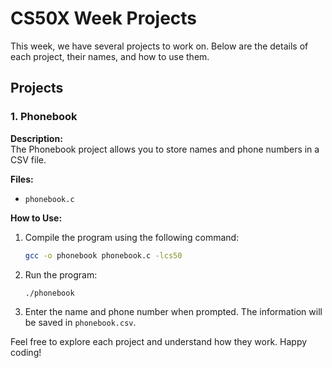 # CS50X Week Projects

This week, we have several projects to work on. Below are the details of each project, their names, and how to use them.

## Projects

### 1. Phonebook

**Description:**  
The Phonebook project allows you to store names and phone numbers in a CSV file.

**Files:**  

- `phonebook.c`

**How to Use:**

1. Compile the program using the following command:

    ```sh
    gcc -o phonebook phonebook.c -lcs50
    ```

2. Run the program:

    ```sh
    ./phonebook
    ```

3. Enter the name and phone number when prompted. The information will be saved in `phonebook.csv`.

Feel free to explore each project and understand how they work. Happy coding!
